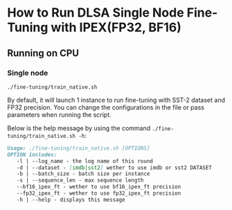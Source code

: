# How to Run DLSA Single Node Fine-Tuning with IPEX(FP32, BF16)

## Running on CPU

### Single node

```
./fine-tuning/train_native.sh
```

By default, it will launch 1 instance to run fine-tuning with SST-2 dataset and FP32 precision. You can change the configurations in the file or pass parameters when running the script.

Below is the help message by using the command `./fine-tuning/train_native.sh -h`:

```markdown
Usage: ./fine-tuning/train_native.sh [OPTIONS]
OPTION includes:
   -l | --log_name - the log name of this round
   -d | --dataset - [imdb|sst2] wether to use imdb or sst2 DATASET
   -b | --batch_size - batch size per instance
   -s | --sequence_len - max sequence length
   --bf16_ipex_ft - wether to use bf16_ipex_ft precision
   --fp32_ipex_ft - wether to use fp32_ipex_ft precision
   -h | --help - displays this message
```



